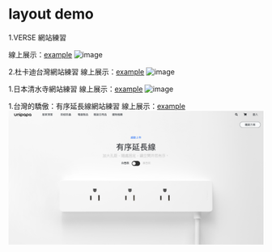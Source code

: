 # layout demo

1.VERSE 網站練習

線上展示：<a href="https://easonliu0913.github.io/layout/VERSE/verse.html" target="_blank">example</a>
![image](https://github.com/EasonLiu0913/layout/blob/main/screenshot/verse_new.png)

2.杜卡迪台灣網站練習
線上展示：<a href="https://easonliu0913.github.io/layout/ducati_taiwan/" target="_blank">example</a>
![image](https://github.com/EasonLiu0913/layout/blob/main/screenshot/ducati_taiwan.png)

1.日本清水寺網站練習
線上展示：<a href="https://easonliu0913.github.io/layout/kiyomizudera/" target="_blank">example</a>
![image](https://github.com/EasonLiu0913/layout/blob/main/screenshot/kiyomizudera.png)

1.台灣的驕傲：有序延長線網站練習
線上展示：<a href="https://easonliu0913.github.io/layout/unipapa/" target="_blank">example</a>
![image](https://github.com/EasonLiu0913/layout/blob/main/screenshot/unipapa.png)
